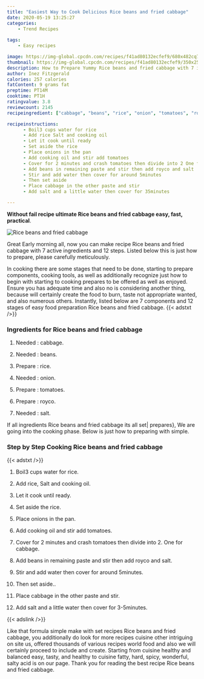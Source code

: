 ```yaml
---
title: "Easiest Way to Cook Delicious Rice beans and fried cabbage"
date: 2020-05-19 13:25:27
categories:
    - Trend Recipes
    
tags:
    - Easy recipes

image: https://img-global.cpcdn.com/recipes/f41ad80132ecfef9/680x482cq70/rice-beans-and-fried-cabbage-recipe-main-photo.jpg
thumbnail: https://img-global.cpcdn.com/recipes/f41ad80132ecfef9/350x250cq70/rice-beans-and-fried-cabbage-recipe-main-photo.jpg
description: How to Prepare Yummy Rice beans and fried cabbage with 7 ingredients and 12 stages of easy cooking.
author: Inez Fitzgerald
calories: 257 calories
fatContent: 9 grams fat
preptime: PT14M
cooktime: PT1H
ratingvalue: 3.8
reviewcount: 2145
recipeingredient: ["cabbage", "beans", "rice", "onion", "tomatoes", "royco", "salt"]

recipeinstructions: 
      - Boil3 cups water for rice 
      - Add rice Salt and cooking oil 
      - Let it cook until ready 
      - Set aside the rice 
      - Place onions in the pan 
      - Add cooking oil and stir add tomatoes 
      - Cover for 2 minutes and crash tomatoes then divide into 2 One for cabbage 
      - Add beans in remaining paste and stir then add royco and salt 
      - Stir and add water then cover for around 5minutes 
      - Then set aside 
      - Place cabbage in the other paste and stir 
      - Add salt and a little water then cover for 35minutes

---
```




**Without fail recipe ultimate Rice beans and fried cabbage easy, fast, practical**. 


![Rice beans and fried cabbage](https://img-global.cpcdn.com/recipes/f41ad80132ecfef9/680x482cq70/rice-beans-and-fried-cabbage-recipe-main-photo.jpg "Rice beans and fried cabbage")




Great Early morning all, now you can make recipe Rice beans and fried cabbage with 7 active ingredients and 12 steps. Listed below this is just how to prepare, please carefully meticulously.

In cooking there are some stages that need to be done, starting to prepare components, cooking tools, as well as additionally recognize just how to begin with starting to cooking prepares to be offered as well as enjoyed. Ensure you has adequate time and also no is considering another thing, because will certainly create the food to burn, taste not appropriate wanted, and also numerous others. Instantly, listed below are 7 components and 12 stages of easy food preparation Rice beans and fried cabbage.
{{< adstxt />}}

### Ingredients for Rice beans and fried cabbage


1. Needed  : cabbage.

1. Needed  : beans.

1. Prepare  : rice.

1. Needed  : onion.

1. Prepare  : tomatoes.

1. Prepare  : royco.

1. Needed  : salt.



If all ingredients Rice beans and fried cabbage its all set| prepares}, We are going into the cooking phase. Below is just how to preparing with simple.

### Step by Step Cooking Rice beans and fried cabbage

{{< adstxt />}}


1. Boil3 cups water for rice.



1. Add rice, Salt and cooking oil.



1. Let it cook until ready.



1. Set aside the rice.



1. Place onions in the pan.



1. Add cooking oil and stir add tomatoes.



1. Cover for 2 minutes and crash tomatoes then divide into 2. One for cabbage.



1. Add beans in remaining paste and stir then add royco and salt.



1. Stir and add water then cover for around 5minutes.



1. Then set aside..



1. Place cabbage in the other paste and stir.



1. Add salt and a little water then cover for 3-5minutes.





{{< adslink />}}

Like that formula simple make with set recipes Rice beans and fried cabbage, you additionally do look for more recipes cuisine other intriguing on site us, offered thousands of various recipes world food and also we will certainly proceed to include and create. Starting from cuisine healthy and balanced easy, tasty, and healthy to cuisine fatty, hard, spicy, wonderful, salty acid is on our page. Thank you for reading the best recipe Rice beans and fried cabbage.
